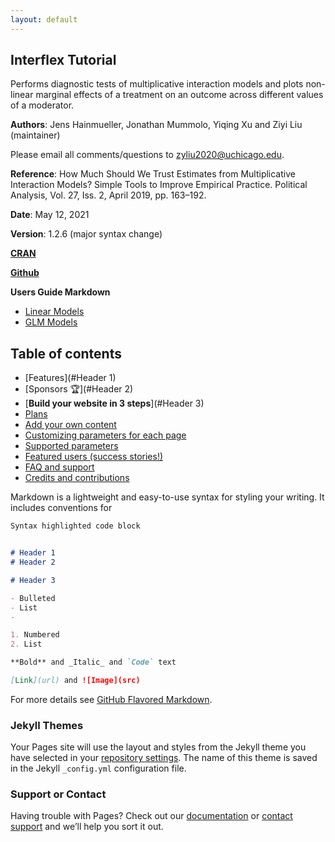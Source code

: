 ```yaml
---
layout: default
---
```



## Interflex Tutorial

Performs diagnostic tests of multiplicative interaction models and plots non-linear marginal effects of a treatment on an outcome across different values of a moderator.

**Authors**: Jens Hainmueller, Jonathan Mummolo, Yiqing Xu and Ziyi Liu (maintainer)

Please email all comments/questions to zyliu2020@uchicago.edu.

**Reference**: How Much Should We Trust Estimates from Multiplicative Interaction Models? Simple Tools to Improve Empirical Practice. Political Analysis, Vol. 27, Iss. 2, April 2019, pp. 163–192.

**Date**: May 12, 2021

**Version**: 1.2.6 (major syntax change)

[**CRAN**](https://cran.r-project.org/web/packages/interflex/index.html)

[**Github**](https://github.com/xuyiqing/interflex)

**Users Guide Markdown**
- [Linear Models](http://yiqingxu.org/software/interaction/RGuide.html)
- [GLM Models](http://yiqingxu.org/software/interaction/RGuide_glm.html)

## Table of contents

- [Features](#Header 1)
- [Sponsors 🏆](#Header 2)
- [**Build your website in 3 steps**](#Header 3)
- [Plans](#plans)
- [Add your own content](#add-your-own-content)
- [Customizing parameters for each page](#customizing-parameters-for-each-page)
- [Supported parameters](#supported-parameters)
- [Featured users (success stories!)](#featured-users-success-stories)
- [FAQ and support](#faq-and-support)
- [Credits and contributions](#credits)


Markdown is a lightweight and easy-to-use syntax for styling your writing. It includes conventions for


```markdown
Syntax highlighted code block


# Header 1
# Header 2 

# Header 3

- Bulleted
- List
- 

1. Numbered
2. List

**Bold** and _Italic_ and `Code` text

[Link](url) and ![Image](src)
```

For more details see [GitHub Flavored Markdown](https://guides.github.com/features/mastering-markdown/).

### Jekyll Themes

Your Pages site will use the layout and styles from the Jekyll theme you have selected in your [repository settings](https://github.com/lzy318/interflex_page/settings/pages). The name of this theme is saved in the Jekyll `_config.yml` configuration file.

### Support or Contact

Having trouble with Pages? Check out our [documentation](https://docs.github.com/categories/github-pages-basics/) or [contact support](https://support.github.com/contact) and we’ll help you sort it out.
